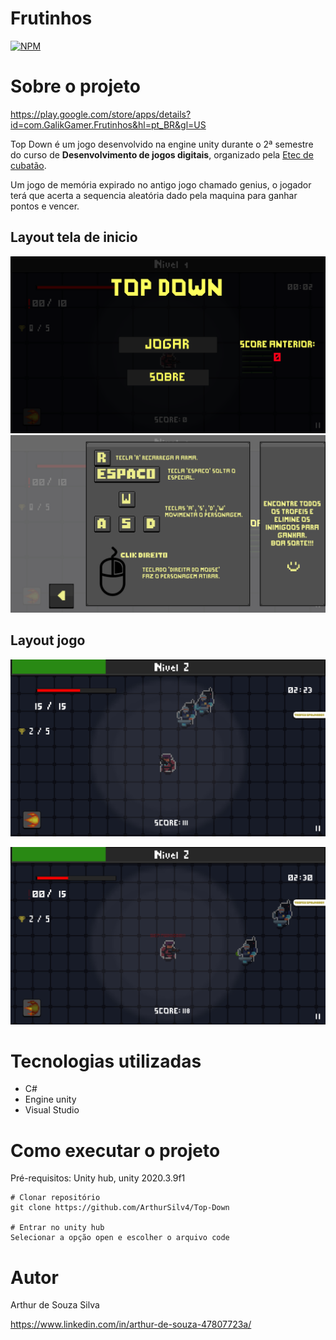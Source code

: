 # Frutinhos
[![NPM](https://img.shields.io/npm/l/react)](https://github.com/ArthurSilv4/Top-Down/blob/main/LICENSE) 

# Sobre o projeto

https://play.google.com/store/apps/details?id=com.GalikGamer.Frutinhos&hl=pt_BR&gl=US

Top Down é um jogo desenvolvido na engine unity durante o 2ª semestre do curso de **Desenvolvimento de jogos digitais**, organizado pela [Etec de cubatão](https://www.etecubatao.com.br "Site da etec").

Um jogo de memória expirado no antigo jogo chamado genius, o jogador terá que acerta a sequencia aleatória dado pela maquina para ganhar pontos e vencer.

## Layout tela de inicio
![Inicial 1](https://github.com/ArthurSilv4/Top-Down/blob/main/Imgs/Tela%20inicial.png) ![Inicial 2](https://github.com/ArthurSilv4/Top-Down/blob/main/Imgs/Configs.png)

## Layout jogo
![Jogo 1](https://github.com/ArthurSilv4/Top-Down/blob/main/Imgs/jogo.png)

![Jogo 2](https://github.com/ArthurSilv4/Top-Down/blob/main/Imgs/jogo2.png)

# Tecnologias utilizadas
- C#
- Engine unity
- Visual Studio

# Como executar o projeto

Pré-requisitos: Unity hub, unity 2020.3.9f1

```
# Clonar repositório
git clone https://github.com/ArthurSilv4/Top-Down

# Entrar no unity hub
Selecionar a opção open e escolher o arquivo code
```
# Autor

Arthur de Souza Silva

https://www.linkedin.com/in/arthur-de-souza-47807723a/

